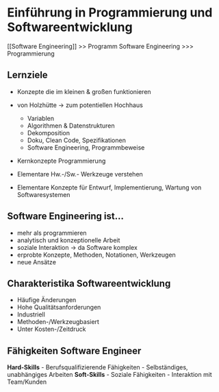 # Einführung in Programmierung und Softwareentwicklung

[[Software Engineering]] >> Programm
Software Engineering >>> Programmierung

## Lernziele 
- Konzepte die im kleinen & großen funktionieren
- von Holzhütte -> zum potentiellen Hochhaus
	- Variablen
	- Algorithmen & Datenstrukturen
	- Dekomposition
	- Doku, Clean Code, Spezifikationen 
	- Software Engineering, Programmbeweise

- Kernkonzepte Programmierung
- Elementare Hw.-/Sw.- Werkzeuge verstehen
- Elementare Konzepte für Entwurf, Implementierung, Wartung von Softwaresystemen

## Software Engineering ist...
- mehr als programmieren
- analytisch und konzeptionelle Arbeit
- soziale Interaktion -> da Software komplex
- erprobte Konzepte, Methoden, Notationen, Werkzeugen
- neue Ansätze

## Charakteristika Softwareentwicklung
- Häufige Änderungen
- Hohe Qualitätsanforderungen
- Industriell
- Methoden-/Werkzeugbasiert
- Unter Kosten-/Zeitdruck

## Fähigkeiten Software Engineer
**Hard-Skills**
	- Berufsqualifizierende Fähigkeiten
	- Selbständiges, unabhängiges Arbeiten
**Soft-Skills**
	- Soziale Fähigkeiten
	- Interaktion mit Team/Kunden